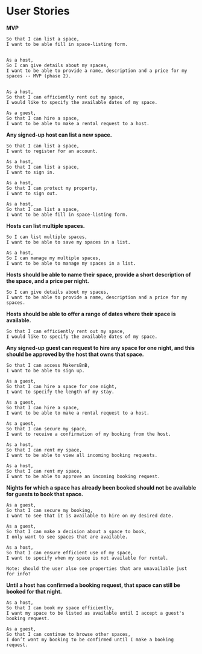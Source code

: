 # User Stories

**MVP**

```As a host,
So that I can list a space,
I want to be able fill in space-listing form.


As a host,
So I can give details about my spaces,
I want to be able to provide a name, description and a price for my spaces -- MVP (phase 2).


As a host,
So that I can efficiently rent out my space,
I would like to specify the available dates of my space.

As a guest,
So that I can hire a space,
I want to be able to make a rental request to a host.
```

**Any signed-up host can list a new space.**

```As a host,
So that I can list a space,
I want to register for an account.

As a host,
So that I can list a space,
I want to sign in.

As a host,
So that I can protect my property,
I want to sign out.

As a host,
So that I can list a space,
I want to be able fill in space-listing form.
```

**Hosts can list multiple spaces.**

```As a host,
So I can list multiple spaces,
I want to be able to save my spaces in a list.

As a host,
So I can manage my multiple spaces,
I want to be able to manage my spaces in a list.
```

**Hosts should be able to name their space, provide a short description of the space, and a price per night.**

```As a host,
So I can give details about my spaces,
I want to be able to provide a name, description and a price for my spaces.
```

**Hosts should be able to offer a range of dates where their space is available.**

```As a host,
So that I can efficiently rent out my space,
I would like to specify the available dates of my space.
```

**Any signed-up guest can request to hire any space for one night, and this should be approved by the host that owns that space.**

```As a guest,
So that I can access MakersBnB,
I want to be able to sign up.

As a guest,
So that I can hire a space for one night,
I want to specify the length of my stay.

As a guest,
So that I can hire a space,
I want to be able to make a rental request to a host.

As a guest,
So that I can secure my space,
I want to receive a confirmation of my booking from the host.

As a host,
So that I can rent my space,
I want to be able to view all incoming booking requests.

As a host,
So that I can rent my space,
I want to be able to approve an incoming booking request.
```

**Nights for which a space has already been booked should not be available for guests to book that space.**

```
As a guest,
So that I can secure my booking,
I want to see that it is available to hire on my desired date.

As a guest,
So that I can make a decision about a space to book,
I only want to see spaces that are available.

As a host,
So that I can ensure efficient use of my space,
I want to specify when my space is not available for rental.

Note: should the user also see properties that are unavailable just for info?
```

**Until a host has confirmed a booking request, that space can still be booked for that night.**

```
As a host,
So that I can book my space efficiently,
I want my space to be listed as available until I accept a guest's booking request.

As a guest,
So that I can continue to browse other spaces,
I don’t want my booking to be confirmed until I make a booking request.
```
